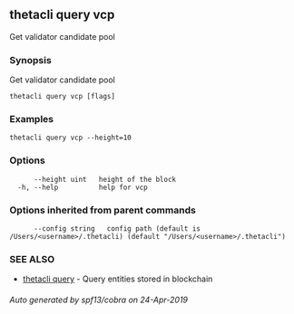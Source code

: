 ## thetacli query vcp

Get validator candidate pool

### Synopsis

Get validator candidate pool

```
thetacli query vcp [flags]
```

### Examples

```
thetacli query vcp --height=10
```

### Options

```
      --height uint   height of the block
  -h, --help          help for vcp
```

### Options inherited from parent commands

```
      --config string   config path (default is /Users/<username>/.thetacli) (default "/Users/<username>/.thetacli")
```

### SEE ALSO

* [thetacli query](thetacli_query.md)	 - Query entities stored in blockchain

###### Auto generated by spf13/cobra on 24-Apr-2019
